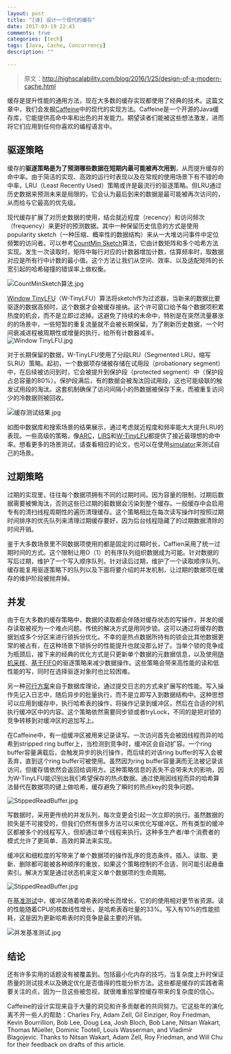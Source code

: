 ```yaml
---
layout: post
title: "[译] 设计一个现代的缓存"
date: 2017-03-19 22:43
comments: true
categories: [tech]
tags: [Java, Cache, Concurrency]
description: ""

---
```


> 原文：http://highscalability.com/blog/2016/1/25/design-of-a-modern-cache.html

缓存是提升性能的通用方法，现在大多数的缓存实现都使用了经典的技术。这篇文章中，我们会发掘[Caffeine](https://github.com/ben-manes/caffeine)中的现代的实现方法。Caffeine是一个开源的Java缓存库，它能提供高命中率和出色的并发能力。期望读者们能被这些想法激发，进而将它们应用到任何你喜欢的编程语言中。

## 驱逐策略

缓存的**驱逐策略是为了预测哪些数据在短期内最可能被再次用到**，从而提升缓存的命中率。由于简洁的实现、高效的运行时表现以及在常规的使用场景下有不错的命中率，LRU（Least Recently Used）策略或许是最流行的驱逐策略。但LRU通过历史数据来预测未来是局限的，它会认为最后到来的数据是最可能被再次访问的，从而给与它最高的优先级。

现代缓存扩展了对历史数据的使用，结合就近程度（recency）和访问频次（frequency）来更好的预测数据。其中一种保留历史信息的方式是使用popularity sketch（一种压缩、概率性的数据结构）来从一大堆访问事件中定位频繁的访问者。可以参考[CountMin Sketch](http://dimacs.rutgers.edu/~graham/pubs/papers/cmsoft.pdf)算法，它由计数矩阵和多个哈希方法实现。发生一次读取时，矩阵中每行对应的计数器增加计数，估算频率时，取数据对应是所有行中计数的最小值。这个方法让我们从空间、效率、以及适配矩阵的长宽引起的哈希碰撞的错误率上做权衡。

![CountMinSketch算法.jpg](http://biaobiaoqi.u.qiniudn.com/CountMinSketch%E7%AE%97%E6%B3%95.jpg)

[Window TinyLFU](https://arxiv.org/pdf/1512.00727.pdf)（W-TinyLFU）算法将sketch作为过滤器，当新来的数据比要驱逐的数据高频时，这个数据才会被缓存接纳。这个许可窗口给予每个数据项积累热度的机会，而不是立即过滤掉。这避免了持续的未命中，特别是在突然流量暴涨的的场景中，一些短暂的重复流量就不会被长期保留。为了刷新历史数据，一个时间衰减进程被周期性或增量的执行，给所有计数器减半。
![Window TinyLFU.jpg](http://biaobiaoqi.u.qiniudn.com/Window%20TinyLFU.jpg)

对于长期保留的数据，W-TinyLFU使用了分段LRU（Segmented LRU，缩写SLRU）策略。起初，一个数据项存储被存储在试用段（probationary segment）中，在后续被访问到时，它会被提升到保护段（protected segment）中（保护段占总容量的80%）。保护段满后，有的数据会被淘汰回试用段，这也可能级联的触发试用段的淘汰。这套机制确保了访问间隔小的热数据被保存下来，而被重复访问少的冷数据则被回收。

![缓存测试结果.jpg](http://biaobiaoqi.u.qiniudn.com/%E7%BC%93%E5%AD%98%E6%B5%8B%E8%AF%95%E7%BB%93%E6%9E%9C.jpg)

如图中数据库和搜索场景的结果展示，通过考虑就近程度和频率能大大提升LRU的表现。一些高级的策略，像[ARC](https://www.usenix.org/legacy/event/fast03/tech/full_papers/megiddo/megiddo.pdf)，[LIRS](http://web.cse.ohio-state.edu/hpcs/WWW/HTML/publications/papers/TR-02-6.pdf)和[W-TinyLFU](https://arxiv.org/pdf/1512.00727.pdf)都提供了接近最理想的命中率。想看更多的场景测试，请查看相应的论文，也可以在使用[simulator](https://github.com/ben-manes/caffeine/wiki/Simulator)来测试自己的场景。

## 过期策略

过期的实现里，往往每个数据项拥有不同的过期时间。因为容量的限制，过期后数据需要被懒淘汰，否则这些已过期的脏数据会污染到整个缓存。一般缓存中会启用专有的清扫线程周期性的遍历清理缓存。这个策略相比在每次读写操作时按照过期时间排序的优先队列来清理过期缓存要好，因为后台线程隐藏了的过期数据清除的时间开销。

鉴于大多数场景里不同数据项使用的都是固定的过期时长，Caffien采用了统一过期时间的方式。这个限制让用O（1）的有序队列组织数据成为可能。针对数据的写后过期，维护了一个写入顺序队列，针对读后过期，维护了一个读取顺序队列。缓存能复用驱逐策略下的队列以及下面将要介绍的并发机制，让过期的数据项在缓存的维护阶段被抛弃掉。

## 并发

由于在大多数的缓存策略中，数据的读取都会伴随对缓存状态的写操作，并发的缓存读取被视为一个难点问题。传统的解决方式是用同步锁。这可以通过将缓存的数据划成多个分区来进行锁拆分优化。不幸的是热点数据所持有的锁会比其他数据更常的被占有，在这种场景下锁拆分的性能提升也就没那么好了。当单个锁的竞争成为瓶颈后，接下来的经典的优化方式是只更新单个数据的元数据信息，以及使用[随机采样](http://citeseerx.ist.psu.edu/viewdoc/download?doi=10.1.1.110.8469&rep=rep1&type=pdf)、[基于FIFO](https://en.wikipedia.org/wiki/Page_replacement_algorithm#Second-chance)的驱逐策略来减少数据操作。这些策略会带来高性能的读和低性能的写，同时在选择驱逐对象时也比较困难。

另一种[可行方案](http://web.cse.ohio-state.edu/hpcs/WWW/HTML/publications/papers/TR-09-1.pdf)来自于数据库理论，通过提交日志的方式来扩展写的性能。写入操作先记入日志中，随后异步的批量执行，而不是立即写入到数据结构中。这种思想可以应用到缓存中，执行哈希表的操作，将操作记录到缓冲区，然后在合适的时机执行缓冲区中的内容。这个策略依然需要同步锁或者tryLock，不同的是把对锁的竞争转移到对缓冲区的追加写上。

在Caffeine中，有一组缓冲区被用来记录读写。一次访问首先会被因线程而异的哈希到stripped ring buffer上，当检测到竞争时，缓冲区会自动扩容。一个ring buffer容量满载后，会触发异步的执行操作，而后续的对该ring buffer的写入会被丢弃，直到这个ring buffer可被使用。虽然因为ring buffer容量满而无法被记录该访问，但缓存值依然会返回给调用方。这种策略信息的丢失不会带来大的影响，因为W-TinyLFU能识别出我们希望保存的热点数据。通过使用因线程而异的哈希算法替代在数据项的键上做哈希，缓存避免了瞬时的热点key的竞争问题。

![StippedReadBuffer.jpg](http://biaobiaoqi.u.qiniudn.com/StippedReadBuffer.jpg)

写数据时，采用更传统的并发队列，每次变更会引起一次立即的执行。虽然数据的损失是不可接受的，但我们仍然有很多方法可以来优化写缓冲区。所有类型的缓冲区都被多个的线程写入，但却通过单个线程来执行。这种多生产者/单个消费者的模式允许了更简单、高效的算法来实现。

缓冲区和细粒度的写带来了单个数据项的操作乱序的竞态条件。插入、读取、更新、删除都可能被各种顺序的重放，如果这个策略控制的不合适，则可能引起悬垂索引。解决方案是通过状态机来定义单个数据项的生命周期。

![StippedReadBuffer.jpg](http://biaobiaoqi.u.qiniudn.com/%E6%95%B0%E6%8D%AE%E7%94%9F%E5%91%BD%E5%91%A8%E6%9C%9F.jpg)

在[基准测试](https://github.com/ben-manes/caffeine/wiki/Benchmarks#read-100-1)中，缓冲区随着哈希表的增长而增长，它的的使用相对更节省资源。读的性能随着CPU的核数线性增长，是哈希表吞吐量的33%。写入有10%的性能损耗，这是因为更新哈希表时的竞争是最主要的开销。


![并发基准测试.jpg](http://biaobiaoqi.u.qiniudn.com/%E5%B9%B6%E5%8F%91%E5%9F%BA%E5%87%86%E6%B5%8B%E8%AF%95.jpg)
## 结论

还有许多实用的话题没有被覆盖到。包括最小化内存的技巧，当复杂度上升时保证质量的测试技术以及确定优化是否值得的性能分析方法。这些都是缓存的实践者需要关注的点，因为一旦这些被忽视，就很难重拾掌控缓存带来的复杂度的信心。

Caffeine的设计实现来自于大量的洞见和许多贡献者的共同努力。它这些年的演化离不开一些人的帮助：Charles Fry, Adam Zell, Gil Einziger, Roy Friedman, Kevin Bourrillion, Bob Lee, Doug Lea, Josh Bloch, Bob Lane, Nitsan Wakart, Thomas Müeller, Dominic Tootell, Louis Wasserman, and Vladimir Blagojevic. Thanks to Nitsan Wakart, Adam Zell, Roy Friedman, and Will Chu for their feedback on drafts of this article.